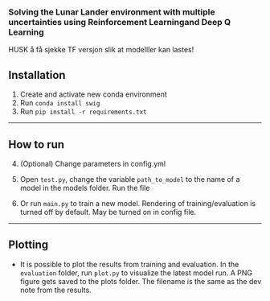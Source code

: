 ### Solving the Lunar Lander environment with multiple uncertainties using Reinforcement Learningand Deep Q Learning





HUSK å få sjekke TF versjon slik at modelller kan lastes!

## Installation
1. Create and activate new conda environment
2. Run `conda install swig`
3. Run `pip install -r requirements.txt`
--------------------

## How to run
4. (Optional) Change parameters in config.yml
5. Open `test.py`, change the variable `path_to_model` to the 
   name of a model in the models folder. Run the file
   
6. Or run `main.py` to train a new model. Rendering of training/evaluation is turned off by default. May be turned on in config file.

--------------------

## Plotting

- It is possible to plot the results from training and evaluation. In the `evaluation` folder, run `plot.py` to visualize the latest model run. A PNG figure gets saved to the plots folder. The filename is the same as the dev note from the results.
